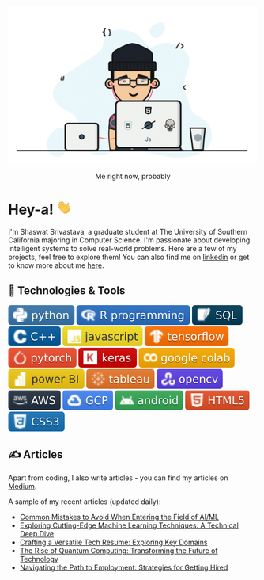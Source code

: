 <div align="center">
  <img src="https://github.com/shaas1704/shaas1704/blob/main/New/coffee%20fall.gif" alt="Header GIF">
  <p>Me right now, probably</p>
</div>

# Hey-a! <img src="https://github.com/shaas1704/shaas1704/blob/main/New/wave.gif" width="30px" height="30px" />

I'm Shaswat Srivastava, a graduate student at The University of Southern California majoring in Computer Science. I'm passionate about developing intelligent systems to solve real-world problems. Here are a few of my projects, feel free to explore them! You can also find me on [linkedin](https://www.linkedin.com/in/shaswatsrivastava/) or get to know more about me [here](https://shaas1704.github.io/).

## 🔧 Technologies & Tools
![](https://github.com/shaas1704/shaas1704/blob/main/New/badges/python-informational.svg)
![](https://github.com/shaas1704/shaas1704/blob/main/New/badges/R%20programming-informational.svg)
![](https://github.com/shaas1704/shaas1704/blob/main/New/badges/SQL-informational.svg)
![](https://github.com/shaas1704/shaas1704/blob/main/New/badges/C%2B%2B-informational.svg)
![](https://github.com/shaas1704/shaas1704/blob/main/New/badges/javascript-informational.svg)
![](https://github.com/shaas1704/shaas1704/blob/main/New/badges/tensorflow-informational.svg)
![](https://github.com/shaas1704/shaas1704/blob/main/New/badges/pytorch-informational.svg)
![](https://github.com/shaas1704/shaas1704/blob/main/New/badges/keras-informational.svg)
![](https://github.com/shaas1704/shaas1704/blob/main/New/badges/google%20colab-informational.svg)
![](https://github.com/shaas1704/shaas1704/blob/main/New/badges/power%20BI-informational.svg)
![](https://github.com/shaas1704/shaas1704/blob/main/New/badges/tableau-informational.svg)
![](https://github.com/shaas1704/shaas1704/blob/main/New/badges/opencv-informational.svg)
![](https://github.com/shaas1704/shaas1704/blob/main/New/badges/AWS-informational.svg)
![](https://github.com/shaas1704/shaas1704/blob/main/New/badges/GCP-informational.svg)
![](https://github.com/shaas1704/shaas1704/blob/main/New/badges/android-informational.svg)
![](https://github.com/shaas1704/shaas1704/blob/main/New/badges/HTML5-informational.svg)
![](https://github.com/shaas1704/shaas1704/blob/main/New/badges/CSS3-informational.svg)

## &#x270d; Articles

Apart from coding, I also write articles - you can find my articles on [Medium](https://medium.com/@shaswat.srivastava.404).

A sample of my recent articles (updated daily):

<!-- BLOG-POST-LIST:START -->

- [Common Mistakes to Avoid When Entering the Field of AI/ML](https://medium.com/@shaswat.srivastava.404/common-mistakes-to-avoid-when-entering-the-field-of-ai-ml-abe346dba85f?source=rss-6510cb770b22------2)
- [Exploring Cutting-Edge Machine Learning Techniques: A Technical Deep Dive](https://medium.com/@shaswat.srivastava.404/exploring-cutting-edge-machine-learning-techniques-a-technical-deep-dive-fb97e9d723b5?source=rss-6510cb770b22------2)
- [Crafting a Versatile Tech Resume: Exploring Key Domains](https://medium.com/@shaswat.srivastava.404/crafting-a-versatile-tech-resume-exploring-key-domains-d89a510e7a3e?source=rss-6510cb770b22------2)
- [The Rise of Quantum Computing: Transforming the Future of Technology](https://medium.com/@shaswat.srivastava.404/the-rise-of-quantum-computing-transforming-the-future-of-technology-9b9a686d8705?source=rss-6510cb770b22------2)
- [Navigating the Path to Employment: Strategies for Getting Hired](https://medium.com/@shaswat.srivastava.404/navigating-the-path-to-employment-strategies-for-getting-hired-16f44a50b75f?source=rss-6510cb770b22------2)
<!-- BLOG-POST-LIST:END -->
